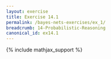 ```yaml
---
layout: exercise
title: Exercise 14.1
permalink: /bayes-nets-exercises/ex_1/
breadcrumb: 14-Probabilistic-Reasoning
canonical_id: ex14.1
---
```


{% include mathjax_support %}
